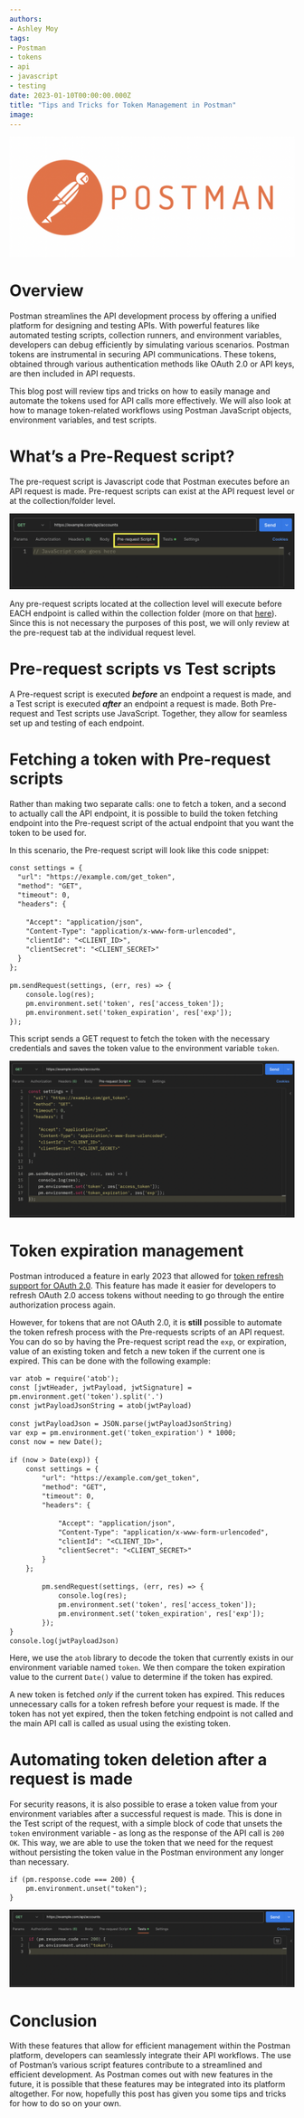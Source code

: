 ```yaml
---
authors:
- Ashley Moy
tags:
- Postman
- tokens
- api
- javascript
- testing
date: 2023-01-10T00:00:00.000Z
title: "Tips and Tricks for Token Management in Postman"
image:
---
```


![postman-logo](https://github.com/amoyippon/blog-usa/blob/master/images/2024/01/postman-logo.png)

# Overview
Postman streamlines the API development process by offering a unified platform for designing and testing APIs. With powerful features like automated testing scripts, collection runners, and environment variables, developers can debug efficiently by simulating various scenarios. Postman tokens are instrumental in securing API communications. These tokens, obtained through various authentication methods like OAuth 2.0 or API keys, are then included in API requests.

This blog post will review tips and tricks on how to easily manage and automate the tokens used for API calls more effectively. We will also look at how to manage token-related workflows using Postman JavaScript objects, environment variables, and test scripts.

# What’s a Pre-Request script?
The pre-request script is Javascript code that Postman executes before an API request is made. Pre-request scripts can exist at the API request level or at the collection/folder level.

![prerequest-tab-screenshot](https://github.com/amoyippon/blog-usa/blob/master/images/2024/01/postman-prerequest-tab.png)

Any pre-request scripts located at the collection level will execute before EACH endpoint is called within the collection folder (more on that [here](https://learning.postman.com/docs/writing-scripts/intro-to-scripts/#execution-order-of-scripts)). Since this is not necessary the purposes of this post, we will only review at the pre-request tab at the individual request level. 

# Pre-request scripts vs Test scripts
A Pre-request script is executed ***before*** an endpoint a request is made, and a Test script is executed ***after*** an endpoint a request is made. Both Pre-request and Test scripts use JavaScript. Together, they allow for seamless set up and testing of each endpoint.

# Fetching a token with Pre-request scripts
Rather than making two separate calls: one to fetch a token, and a second to actually call the API endpoint, it is possible to build the token fetching endpoint into the Pre-request script of the actual endpoint that you want the token to be used for.

In this scenario, the Pre-request script will look like this code snippet:

```
const settings = {
  "url": "https://example.com/get_token",
  "method": "GET",
  "timeout": 0,
  "headers": {

    "Accept": "application/json",
    "Content-Type": "application/x-www-form-urlencoded",
    "clientId": "<CLIENT_ID>",
    "clientSecret": "<CLIENT_SECRET>"
  }
};

pm.sendRequest(settings, (err, res) => {
    console.log(res);
    pm.environment.set('token', res['access_token']);
    pm.environment.set('token_expiration', res['exp']);
});
```

This script sends a GET request to fetch the token with the necessary credentials and saves the token value to the environment variable `token`.

![get-token-screenshot](https://github.com/amoyippon/blog-usa/blob/master/images/2024/01/postman-get-token.png)

# Token expiration management
Postman introduced a feature in early 2023 that allowed for [token refresh support for OAuth 2.0](https://blog.postman.com/oauth-2-0-token-refresh-and-id-token-support/). This feature has made it easier for developers to refresh OAuth 2.0 access tokens without needing to go through the entire authorization process again.

However, for tokens that are not OAuth 2.0, it is **still** possible to automate the token refresh process with the Pre-requests scripts of an API request. You can do so by having the Pre-request script read the `exp`, or expiration, value of an existing token and fetch a new token if the current one is expired. This can be done with the following example:

```
var atob = require('atob');
const [jwtHeader, jwtPayload, jwtSignature] = pm.environment.get('token').split('.')
const jwtPayloadJsonString = atob(jwtPayload)

const jwtPayloadJson = JSON.parse(jwtPayloadJsonString)
var exp = pm.environment.get('token_expiration') * 1000;
const now = new Date();

if (now > Date(exp)) {
    const settings = {
        "url": "https://example.com/get_token",
        "method": "GET",
        "timeout": 0,
        "headers": {

            "Accept": "application/json",
            "Content-Type": "application/x-www-form-urlencoded",
            "clientId": "<CLIENT_ID>",
            "clientSecret": "<CLIENT_SECRET>"
        }
    };

        pm.sendRequest(settings, (err, res) => {
            console.log(res);
            pm.environment.set('token', res['access_token']);
            pm.environment.set('token_expiration', res['exp']);
        });
}
console.log(jwtPayloadJson)
```

Here, we use the `atob` library to decode the token that currently exists in our environment variable named `token`. We then compare the token expiration value to the current `Date()` value to determine if the token has expired.

A new token is fetched *only* if the current token has expired. This reduces unnecessary calls for a token refresh before your request is made. If the token has not yet expired, then the token fetching endpoint is not called and the main API call is called as usual using the existing token.

# Automating token deletion after a request is made
For security reasons, it is also possible to erase a token value from your environment variables after a successful request is made. This is done in the Test script of the request, with a simple block of code that unsets the `token` environment variable - as long as the response of the API call is `200 OK`. This way, we are able to use the token that we need for the request without persisting the token value in the Postman environment any longer than necessary.

```
if (pm.response.code === 200) {
    pm.environment.unset("token");
}
```

![unset-token-screenshot](https://github.com/amoyippon/blog-usa/blob/master/images/2024/01/postman-unset-token.png)

# Conclusion
With these features that allow for efficient management within the Postman platform, developers can seamlessly integrate their API workflows. The use of Postman’s various script features contribute to a streamlined and efficient development. As Postman comes out with new features in the future, it is possible that these features may be  integrated into its platform altogether. For now, hopefully this post has given you some tips and tricks for how to do so on your own.